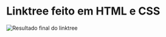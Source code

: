 # Linktree feito em HTML e CSS

![Resultado final do linktree](https://github.com/nycolemendonca/linktree-nycolemendonca/blob/main/resultado-final/mobile.png)
